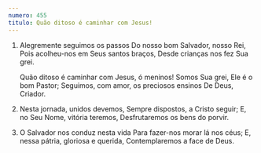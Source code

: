 ```yaml
---
numero: 455
titulo: Quão ditoso é caminhar com Jesus!
---
```

1. Alegremente seguimos os passos
   Do nosso bom Salvador, nosso Rei,
   Pois acolheu-nos em Seus santos braços,
   Desde crianças nos fez Sua grei.

    Quão ditoso é caminhar com Jesus, ó meninos!
    Somos Sua grei, Ele é o bom Pastor;
    Seguimos, com amor, os preciosos ensinos
    De Deus, Criador.

2. Nesta jornada, unidos devemos,
   Sempre dispostos, a Cristo seguir;
   E, no Seu Nome, vitória teremos,
   Desfrutaremos os bens do porvir.

3. O Salvador nos conduz nesta vida
   Para fazer-nos morar lá nos céus;
   E, nessa pátria, gloriosa e querida,
   Contemplaremos a face de Deus.
